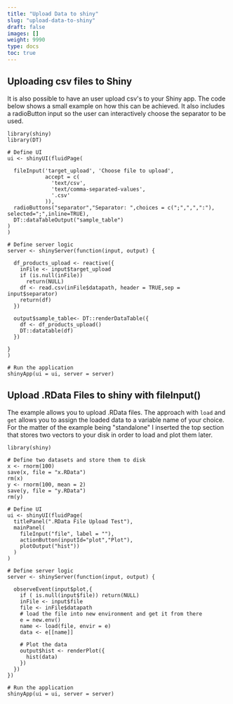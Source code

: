```yaml
---
title: "Upload Data to shiny"
slug: "upload-data-to-shiny"
draft: false
images: []
weight: 9990
type: docs
toc: true
---
```


## Uploading csv files to Shiny
It is also possible to have an user upload csv's to your Shiny app. The code below shows a small example on how this can be achieved. It also includes a radioButton input so the user can interactively choose the separator to be used.

    library(shiny)
    library(DT)
    
    # Define UI
    ui <- shinyUI(fluidPage(
      
      fileInput('target_upload', 'Choose file to upload',
                accept = c(
                  'text/csv',
                  'text/comma-separated-values',
                  '.csv'
                )),
      radioButtons("separator","Separator: ",choices = c(";",",",":"), selected=";",inline=TRUE),
      DT::dataTableOutput("sample_table")
    )
    )
    
    # Define server logic
    server <- shinyServer(function(input, output) {
      
      df_products_upload <- reactive({
        inFile <- input$target_upload
        if (is.null(inFile))
          return(NULL)
        df <- read.csv(inFile$datapath, header = TRUE,sep = input$separator)
        return(df)
      })
      
      output$sample_table<- DT::renderDataTable({
        df <- df_products_upload()
        DT::datatable(df)
      })
      
    }
    )
    
    # Run the application 
    shinyApp(ui = ui, server = server)

## Upload .RData Files to shiny with fileInput()
The example allows you to upload .RData files. The approach with `load` and `get` allows you to assign the loaded data to a variable name of your choice. For the matter of the example being "standalone" I inserted the top section that stores two vectors to your disk in order to load and plot them later.

    library(shiny)
    
    # Define two datasets and store them to disk
    x <- rnorm(100)
    save(x, file = "x.RData")
    rm(x)
    y <- rnorm(100, mean = 2)
    save(y, file = "y.RData")
    rm(y)
    
    # Define UI
    ui <- shinyUI(fluidPage(
      titlePanel(".RData File Upload Test"),
      mainPanel(
        fileInput("file", label = ""),
        actionButton(inputId="plot","Plot"),
        plotOutput("hist"))
      )
    )
    
    # Define server logic
    server <- shinyServer(function(input, output) {

      observeEvent(input$plot,{
        if ( is.null(input$file)) return(NULL)
        inFile <- input$file
        file <- inFile$datapath
        # load the file into new environment and get it from there
        e = new.env()
        name <- load(file, envir = e)
        data <- e[[name]]
        
        # Plot the data
        output$hist <- renderPlot({
          hist(data)
        })
      })
    })
    
    # Run the application 
    shinyApp(ui = ui, server = server)

